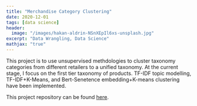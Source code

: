 ```yaml
---
title: "Merchandise Category Clustering"
date: 2020-12-01
tags: [data science]
header:
  image: "/images/hakan-aldrin-NSnXEpIl6xs-unsplash.jpg"
excerpt: "Data Wrangling, Data Science"
mathjax: "true"
---
```


This project is to use unsupervised methdologies to cluster taxonomy categories from different retailers to a unified taxonomy. At the current stage, I focus on the first tier taxonomy of products. TF-IDF topic modelling, TF-IDF+K-Means, and Bert-Senetence embedding+K-means clustering have been implemented.

This project repository can be found [here](https://github.com/Cristinazhang09/Jingru_projects/tree/main/Merchandise%20Category%20Clustering).
